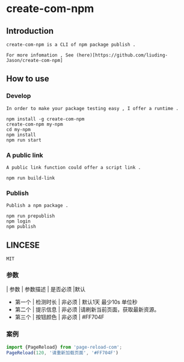 
# create-com-npm

## Introduction

	create-com-npm is a CLI of npm package publish .

	For more infomation , See (here)[https://github.com/liuding-Jason/create-com-npm]

## How to use

### Develop

	In order to make your package testing easy , I offer a runtime .

```
npm install -g create-com-npm
create-com-npm my-npm
cd my-npm
npm install
npm run start

```

### A public link

	A public link function could offer a script link .

```
npm run build-link
```

### Publish

	Publish a npm package .

```
npm run prepublish
npm login
npm publish
```

## LINCESE
	
	MIT

### 参数
| 参数    | 参数描述            | 是否必须  |默认

- 第一个 |  检测时长   | 非必须    | 默认1天 最少10s 单位秒
- 第二个 |      提示信息         | 非必须    |请刷新当前页面，获取最新资源。
- 第三个 |      按钮颜色  | 非必须    | #FF704F

###   案例
```js
import {PageReload} from 'page-reload-com';
PageReload(120, '请重新加载页面', '#FF704F')
```
